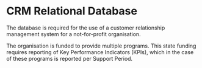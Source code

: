 # CRM Relational Database

The database is required for the use of a customer relationship management system for a not-for-profit organisation. 

The organisation is funded to provide multiple programs. This state funding requires reporting of Key Performance Indicators (KPIs), which in the case of these programs is reported per Support Period.
